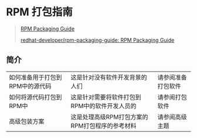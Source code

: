 # RPM 打包指南

> [RPM Packaging Guide](https://rpm-packaging-guide.github.io/)
> 
> [redhat-developer/rpm-packaging-guide: RPM Packaging Guide](https://github.com/redhat-developer/rpm-packaging-guide)



## 简介

|                   |                            |           |
| ----------------- | -------------------------- | --------- |
| 如何准备用于打包到RPM中的源代码 | 这是针对没有软件开发背景的人们            | 请参阅准备打包软件 |
| 如何将源代码打包到RPM中     | 这是针对需要将软件打包到RPM中的软件开发人员的   | 请参阅打包软件   |
| 高级包装方案            | 这是处理高级RPM打包方案的RPM打包程序的参考材料 | 请参阅高级主题   |
